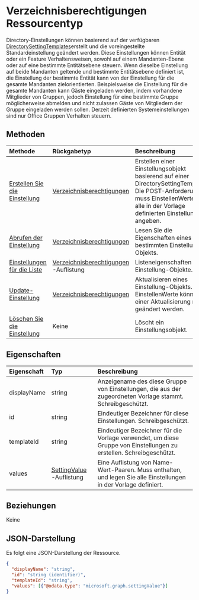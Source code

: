# <a name="directorysetting-resource-type"></a>Verzeichnisberechtigungen Ressourcentyp

Directory-Einstellungen können basierend auf der verfügbaren [DirectorySettingTemplates](directorySettingTemplate.md)erstellt und die voreingestellte Standardeinstellung geändert werden. Diese Einstellungen können Entität oder ein Feature Verhaltensweisen, sowohl auf einem Mandanten-Ebene oder auf eine bestimmte Entitätsebene steuern. Wenn dieselbe Einstellung auf beide Mandanten geltende und bestimmte Entitätsebene definiert ist, die Einstellung der bestimmte Entität kann von der Einstellung für die gesamte Mandanten zielorientierten.  Beispielsweise die Einstellung für die gesamte Mandanten kann Gäste eingeladen werden, indem vorhandene Mitglieder von Gruppen, jedoch Einstellung für eine bestimmte Gruppe möglicherweise abmelden und nicht zulassen Gäste von Mitgliedern der Gruppe eingeladen werden sollen. Derzeit definierten Systemeinstellungen sind nur Office Gruppen Verhalten steuern.


## <a name="methods"></a>Methoden

| Methode           | Rückgabetyp    |Beschreibung|
|:---------------|:--------|:----------|
|[Erstellen Sie die Einstellung](../api/directorysetting_post_settings.md) | [Verzeichnisberechtigungen](directorysetting.md) |Erstellen einer Einstellungsobjekt basierend auf einer DirectorySettingTemplate. Die POST-Anforderung muss EinstellenWerte für alle in der Vorlage definierten Einstellungen angeben.|
|[Abrufen der Einstellung](../api/directorysetting_get.md) | [Verzeichnisberechtigungen](directorysetting.md) |Lesen Sie die Eigenschaften eines bestimmten Einstellung-Objekts.|
|[Einstellungen für die Liste](../api/directorysetting_list.md) | [Verzeichnisberechtigungen](directorysetting.md) -Auflistung |Listeneigenschaften aller Einstellung-Objekte.|
|[Update-Einstellung](../api/directorysetting_update.md) | [Verzeichnisberechtigungen](directorysetting.md)  |Aktualisieren eines Einstellung-Objekts. Nur EinstellenWerte können in einer Aktualisierung nicht geändert werden.|
|[Löschen Sie die Einstellung](../api/directorysetting_delete.md) | Keine |Löscht ein Einstellungsobjekt. |

## <a name="properties"></a>Eigenschaften
| Eigenschaft     | Typ   |Beschreibung|
|:---------------|:--------|:----------|
|displayName|string|Anzeigename des diese Gruppe von Einstellungen, die aus der zugeordneten Vorlage stammt. Schreibgeschützt.|
|id|string| Eindeutiger Bezeichner für diese Einstellungen. Schreibgeschützt.|
|templateId|string| Eindeutiger Bezeichner für die Vorlage verwendet, um diese Gruppe von Einstellungen zu erstellen. Schreibgeschützt.|
|values|[SettingValue](settingvalue.md) -Auflistung| Eine Auflistung von Name-Wert-Paaren. Muss enthalten, und legen Sie alle Einstellungen in der Vorlage definiert.|

## <a name="relationships"></a>Beziehungen
Keine


## <a name="json-representation"></a>JSON-Darstellung

Es folgt eine JSON-Darstellung der Ressource.

<!-- {
  "blockType": "resource",
  "optionalProperties": [

  ],
  "@odata.type": "microsoft.graph.directorySetting"
}-->

```json
{
  "displayName": "string",
  "id": "string (identifier)",
  "templateId": "string",
  "values": [{"@odata.type": "microsoft.graph.settingValue"}]
}

```

<!-- uuid: 8fcb5dbc-d5aa-4681-8e31-b001d5168d79
2015-10-25 14:57:30 UTC -->
<!-- {
  "type": "#page.annotation",
  "description": "directorySetting resource",
  "keywords": "",
  "section": "documentation",
  "tocPath": ""
}-->